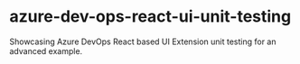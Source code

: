 # azure-dev-ops-react-ui-unit-testing
Showcasing Azure DevOps React based UI Extension unit testing for an advanced example.